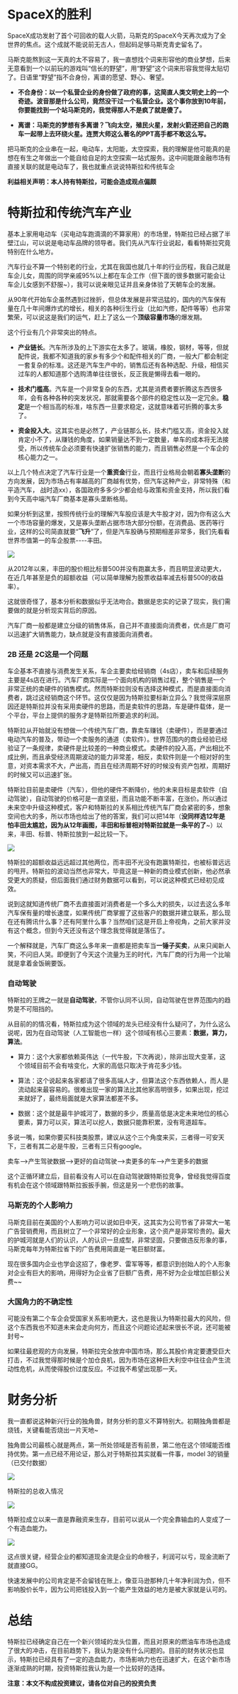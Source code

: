 # SpaceX的胜利
SpaceX成功发射了首个可回收的载人火箭，马斯克的SpaceX今天再次成为了全世界的焦点。这个成就不能说前无古人，但起码足够马斯克青史留名了。

马斯克能熬到这一天真的太不容易了，我一直想找个词来形容他的商业梦想，后来无意看到一个以前玩的游戏叫“信长的野望”，用“野望”这个词来形容我觉得太贴切了。日语里“野望”指不合身份，离谱的愿望、野心、奢望。

- **不合身份：以一个私营企业的身份做了政府的事，这简直人类文明史上的一个奇迹。波音那是什么公司，竟然没干过一个私营企业。这个事你放到10年前，你要能找到一个站马斯克的，我觉得那人不是疯了就是傻了。**

- **离谱：马斯克的梦想有多离谱？飞向太空，殖民火星，发射火箭还把自己的跑车一起带上去环绕火星。连贾大师这么著名的PPT高手都不敢这么写。**

把马斯克的企业串在一起，电动车，太阳能，太空探索，我的理解是他可能真的是想在有生之年做出一个能自给自足的太空探索一站式服务。这中间能跟金融市场有直接关联的就是电动车了，我也就重点说说特斯拉和传统车企

**利益相关声明：本人持有特斯拉，可能会造成观点偏颇**


# 特斯拉和传统汽车产业

基本上家用电动车（买电动车跑滴滴的不算家用）的市场里，特斯拉已经占据了半壁江山，可以说是电动车品牌的领导者。我们先从汽车行业说起，看看特斯拉究竟特别在什么地方。

汽车行业不算一个特别老的行业，尤其在我国也就几十年的行业历程，我自己就是车企儿女，周围的同学亲戚95%以上都在车企工作（但下面的很多数据可能会让车企儿女感到不舒服~），我可以说亲眼见证并且亲身体验了天朝车企的发展。

从90年代开始车企虽然遇到过挫折，但总体发展是非常迅猛的，国内的汽车保有量在几十年间爆炸式的增长，相关的各种衍生行业（比如汽修，配件等等）也非常繁荣，可以说这是我们的运气，赶上了这么一个**顶级容量市场**的爆发期。

这个行业有几个非常突出的特点。

- **产业链长**。汽车所涉及的上下游实在太多了。玻璃，橡胶，钢材，等等，但就配件说，我都不知道我的家乡有多少个和配件相关的厂商，一般大厂都会制定一套复杂的标准。这还是汽车生产中的，销售后还有各种选配、升级，相信买过车的人都知道那个选购清单往往很长，反正我是懒得去看一眼的。

- **技术门槛高**。汽车是一个非常复杂的东西，尤其是消费者要折腾这东西很多年，会有各种各种的突发状况，那就需要各个部件的稳定性以及一定冗余。**稳定**是一个相当高的标准，啥东西一旦要求稳定，这就意味着可折腾的事太多了。

- **资金投入大**。这其实也是必然了，产业链那么长，技术门槛又高，资金投入就肯定小不了，从赚钱的角度，如果销量达不到一定数量，单车的成本将无法接受，所以传统车企必须要有快速扩张销售的能力，而且销售必然是一个车企的核心能力之一。

以上几个特点决定了汽车行业是一个**重资金**行业，而且行业格局会朝着**寡头垄断**的方向发展，因为市场占有率越高的厂商越有优势，但汽车这种产业，非常特殊（和平造汽车， 战时造xx），各国政府多多少少都会给与政策和资金支持，所以我们看到今天高中端汽车厂商基本是寡头垄断格局。

如果分析到这里，按照传统行业的理解汽车股应该是大牛股才对，因为你有这么大一个市场容量的爆发，又是寡头垄断占据市场大部分份额，在消费品、医药等行业，这样的公司简直就要“**飞升**”了，但是汽车股确与预期相差非常多，我们先看看世界市值第一的车企股票----丰田。

![](https://imgkr.cn-bj.ufileos.com/51bc3869-de9d-44d1-91c6-717b4889ccd8.PNG)

从2012年以来，丰田的股价相比标普500并没有跑赢太多，而且明显波动更大，在近几年甚至是负的超额收益（可以简单理解为股票收益率减去标普500的收益率）。

这就很奇怪了，基本分析和数据似乎无法吻合。数据是忠实的记录了现实，我们需要做的就是分析现实背后的原因。

汽车厂商一般都是建立分级的销售体系，自己并不直接面向消费者，优点是厂商可以迅速扩大销售能力，缺点就是没有直接面向消费者。

### 2B 还是 2C这是一个问题
车企基本不直接与消费发生关系，车企主要卖给经销商（4s店），卖车和后续服务主要是4s店在进行。汽车厂商实际是一个面向机构的销售过程，整个销售是一个非常正统的卖硬件的销售模式。然而特斯拉则没有选择这种模式，而是直接面向消费者，跳过这经销商这个环节。这仅仅是因为特斯拉要标新立异么？我觉得深层原因还是特斯拉并没有采用卖硬件的思路，而是卖软件的思路，车是硬件载体，是一个平台，平台上提供的服务才是特斯拉所要追求的利润。

特斯拉从开始就没有想做一个传统汽车厂商，靠卖车赚钱（卖硬件），而是要通过电动汽车的普及，带动一个卖服务的通道（卖软件）。世界范围内的商业经验已经验证了一条规律，卖硬件是比较差的一种商业模式。卖硬件的投入高，产出相比不成比例，而且承受经济周期波动的能力非常差，相反，卖软件则是一个相对好的生意，对资本需求不大，产出高，而且在经济周期不好的时候没有资产包袱，周期好的时候又可以迅速扩张。

特斯拉目前是卖硬件（汽车），但他的硬件不断降价，他的未来目标是卖软件（自动驾驶），自动驾驶的价格可是一直坚挺，而且功能不断丰富，在涨价。所以通过未来空中升级这种模式，客户和特斯拉的关系相比传统汽车厂商会紧密的多，想象空间也大的多，所以市场也给出了他的答案，我们可以把14年（**没同样选12年是怕丰田太尴尬，因为从12年画图，丰田和标普相对特斯拉就是一条平的了**~）以来，丰田、标普、特斯拉放到一起比较一下。

![](https://imgkr.cn-bj.ufileos.com/b97addbd-fe8b-4ed5-813f-f8969d2976c1.PNG)

特斯拉的超额收益远远超过其他两位，而丰田不光没有跑赢特斯拉，也被标普远远的甩开。特斯拉的波动当然也非常大，毕竟这是一种新的商业模式创新，他必然承受更大的质疑，但后面我们通过财务数据可以看到，可以说这种模式已经初见成效。

说到这就知道传统厂商不去直接面对消费者是一个多么大的损失，以过去这么多年汽车保有量的增长速度，如果传统厂商掌握了这些客户的数据并建立联系，那么现在还有腾讯什么事？还有阿里什么事？当然咱们这是开启上帝视角，之前大家并没有这个概念，但到今天还没有这个理念我觉得就是落伍了。

一个解释就是，汽车厂商这么多年来一直都是把卖车当**一锤子买卖**，从来只闻新人笑，不问旧人哭。即便到了今天这个流量为王的时代，汽车厂商的行为用一个比喻就是拿着金饭碗要饭。

### 自动驾驶
特斯拉的王牌之一就是**自动驾驶**，不管你认同不认同，自动驾驶在世界范围内的趋势是不可阻挡的。

从目前的的情况看，特斯拉成为这个领域的龙头已经没有什么疑问了，为什么这么说呢，因为在自动驾驶（人工智能也一样）这个领域有核心三要素：**数据，算力，算法**。

- 算力：这个大家都依赖英伟达（一代牛股，下次再说），除非出现大变革，这个领域目前不会有啥变化，大家的高低只取决于肯花多少钱。

- 算法：这个说起来各家都请了很多高端人才，但算法这个东西依赖人，而人是流动起来最容易的。很难出现一家的算法比其他家高明很多，如果出现，挖过来就好了，最终局面就是大家算法都差不多。

- 数据：这个就是最牛护城河了，数据的多少，质量高低是决定未来地位的核心要素，算力可以买，算法可以挖人，数据只能靠积累，没有弯道超车。

多说一嘴，如果你要买科技类股票，建议从这个三个角度来买，三者得一可安天下，三者有其二必是牛股，三者有三只有google。

卖车-->产生驾驶数据-->更好的自动驾驶-->卖更多的车-->产生更多的数据

这个正循环建立后，目前看没有人可以在自动驾驶跟特斯拉竞争，曾经我觉得百度有机会在这个领域跟特斯拉扳扳手腕，但这是另一个悲伤的故事。

### 马斯克的个人影响力
马斯克目前在美国的个人影响力可以说如日中天，这其实为公司节省了非常大一笔广告营销费用，而且树立了一个非常好的企业形象，这个资产是非常珍贵的。最大的护城河就是人们的认识，人的认识一旦成型，非常坚固，只要做违反形象的事，马斯克每年为特斯拉省下的广告费用简直是一笔巨额财富。

现在很多国内企业也学会这招了，像老罗、雷军等等，都意识到创始人的个人形象对企业有巨大的影响，用得好为企业省了巨额广告费，用不好为企业增加巨额公关费~~

### 大国角力的不确定性
可能没有第二个车企会受国家关系影响更大，这也是我认为特斯拉最大的风险，但这个东西我也不知道未来会走向何方，而且这个问题论述起来很长不说，还可能被封号~

如果往最悲观的方向发展，特斯拉完全放弃中国市场，那么其股价肯定要遭受巨大打击，不过我觉得那时候是个加仓良机，因为市场在这种巨大利空中往往会产生流动性危机，从而使得股价过度反应。不过我不希望出现那一天。


# 财务分析

我一直都说这种新兴行业的独角兽，财务分析的意义不算特别大。初期独角兽都是烧钱，关键看能否烧出一片天地~

独角兽公司最核心就是两点，第一所处领域是否有前景，第二他在这个领域能否维持优势。第一点已经不用论证，那么对于特斯拉其实就看一件事，model 3的销量（已交付数据）

![](https://imgkr.cn-bj.ufileos.com/9e26082d-dda9-4743-9344-28afeeaba667.PNG)

特斯拉的总收入情况

![](https://imgkr.cn-bj.ufileos.com/ca11d5d4-5479-4a8f-8d5b-d9ab2c5029d9.PNG)

特斯拉成立以来一直是靠融资来生存，目前可以说从一个完全靠输血的人变成了一个有造血能力。

![](https://imgkr.cn-bj.ufileos.com/efbebae7-9049-4e7d-94d4-05f871623bc5.PNG)

这点很关键，经营企业的都知道现金流是企业的命根子，利润可以亏，现金流断了就直接GG。

快速发展中的公司肯定是不会留钱在账上，像亚马逊那种几十年净利润为负，但不影响股价长牛，因为公司把钱投入到一个能产生效益的地方是被大家就是认可的。

# 总结
特斯拉已经确定自己在一个新兴领域的龙头位置，而且对原来的燃油车市场也造成了很大的冲击，在目前趋势下，我认为是没有什么问题的。目前的财务状况也显示，特斯拉已经具有了一定的造血能力，市场影响力也在迅速扩大，在这个新市场逐渐成熟的时期，投资特斯拉我认为是一个比较好的选择。

**注意：本文不构成投资建议，请各位对自己的投资负责**



